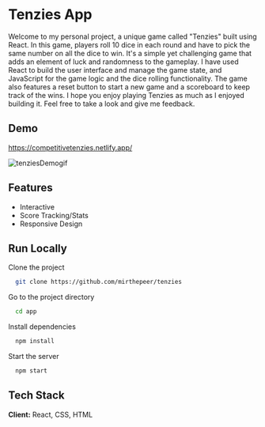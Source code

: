 
# Tenzies App

Welcome to my personal project, a unique game called "Tenzies" built using React. In this game, players roll 10 dice in each round and have to pick the same number on all the dice to win. It's a simple yet challenging game that adds an element of luck and randomness to the gameplay. I have used React to build the user interface and manage the game state, and JavaScript for the game logic and the dice rolling functionality. The game also features a reset button to start a new game and a scoreboard to keep track of the wins. I hope you enjoy playing Tenzies as much as I enjoyed building it. Feel free to take a look and give me feedback.


## Demo
https://competitivetenzies.netlify.app/

![tenziesDemogif](https://user-images.githubusercontent.com/69698594/215302005-66d945a6-4046-434c-b6a3-1df9eb3d7f65.gif)


## Features

- Interactive
- Score Tracking/Stats
- Responsive Design


## Run Locally

Clone the project

```bash
  git clone https://github.com/mirthepeer/tenzies
```

Go to the project directory

```bash
  cd app
```

Install dependencies

```bash
  npm install
```

Start the server

```bash
  npm start
```


## Tech Stack

**Client:** React, CSS, HTML

